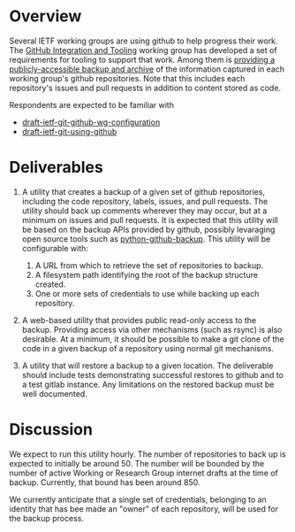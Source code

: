 # Overview

Several IETF working groups are using github to help progress their work.  The
[GitHub Integration and Tooling](https://datatracker.ietf.org/group/git/about/)
working group has developed a set of requirements for tooling to support that
work. Among them is [providing a publicly-accessible backup and
archive](https://tools.ietf.org/html/draft-ietf-git-github-wg-configuration-06#section-3.2)
of the information captured in each working group's github repositories. Note
that this includes each repository's issues and pull requests in addition to
content stored as code.

Respondents are expected to be familiar with
* [draft-ietf-git-github-wg-configuration](https://datatracker.ietf.org/doc/draft-ietf-git-github-wg-configuration)
* [draft-ietf-git-using-github](https://datatracker.ietf.org/doc/draft-ietf-git-using-github)

# Deliverables

1. A utility that creates a backup of a given set of github repositories, including the code repository, labels, issues, and pull requests. The utility should back up comments wherever they may occur, but at a minimum on issues and pull requests. It is expected that this utility will be based on the backup APIs provided by github, possibly levaraging open source tools such as [python-github-backup](https://github.com/josegonzalez/python-github-backup). This utility will be configurable with:
   1. A URL from which to retrieve the set of repositories to backup.
   1. A filesystem path identifying the root of the backup structure created.
   1. One or more sets of credentials to use while backing up each repository.

1. A web-based utility that provides public read-only access to the backup.  Providing access via other mechanisms (such as rsync) is also desirable. At a minimum, it should be possible to make a git clone of the code in a given backup of a repository using normal git mechanisms.

1. A utility that will restore a backup to a given location. The deliverable should include tests demonstrating successful restores to github and to a test gitlab instance. Any limitations on the restored backup must be well documented.

# Discussion

We expect to run this utility hourly. The number of repositories to back up is expected to initially be around 50. The number will be bounded by the number of active Working or Research Group internet drafts at the time of backup. Currently, that bound has been around 850.

We currently anticipate that a single set of credentials, belonging to an identity that has bee made an "owner" of each repository, will be used for the backup process.
